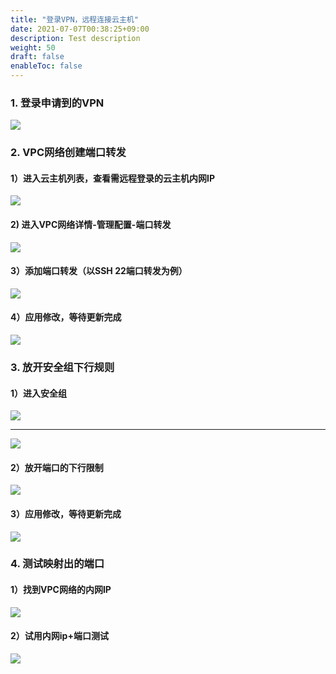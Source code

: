 ```yaml
---
title: "登录VPN，远程连接云主机"
date: 2021-07-07T00:38:25+09:00
description: Test description
weight: 50
draft: false
enableToc: false
---
```


### 1. 登录申请到的VPN
![](../_images/vpn.jpg)

### 2. VPC网络创建端口转发

#### 1）进入云主机列表，查看需远程登录的云主机内网IP
![](../_images/ilist.png)

#### 2) 进入VPC网络详情-管理配置-端口转发
![](../_images/vpc.png)

#### 3）添加端口转发（以SSH 22端口转发为例）
![](../_images/port.png)

#### 4）应用修改，等待更新完成
![](../_images/submit.png)

### 3. 放开安全组下行规则

#### 1）进入安全组
![](../_images/vpc_sg.png)

---

![](../_images/sg.png)

#### 2）放开端口的下行限制
![](../_images/port1.png)

#### 3）应用修改，等待更新完成
![](../_images/apply.png)

### 4. 测试映射出的端口

#### 1）找到VPC网络的内网IP
![](../_images/inip.png)

#### 2）试用内网ip+端口测试
![](../_images/test.png)

